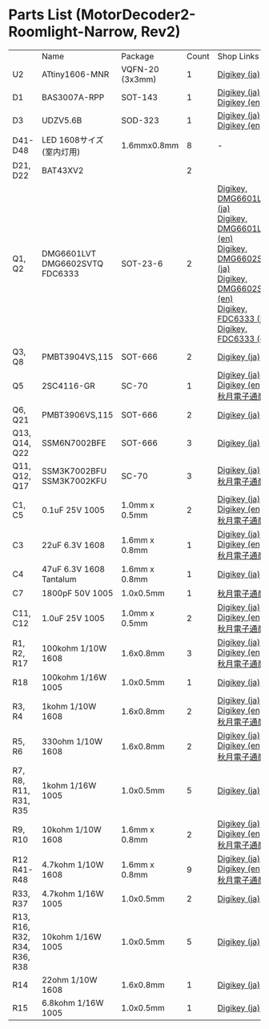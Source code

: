 # Parts List (MotorDecoder2-Roomlight-Narrow, Rev2)

<table>
  <th>
    <td>Name</td>
    <td>Package</td>
    <td>Count</td>
    <td>Shop Links</td>
  </th>
  <tr>
    <td>U2</td>
    <td>ATtiny1606-MNR</td>
    <td>VQFN-20 (3x3mm)</td>
    <td>1</td>
    <td><a href="https://www.digikey.jp/product-detail/ja/microchip-technology/ATTINY1606-MNR/150-ATTINY1606-MNRCT-ND/11476321">Digikey (ja)</a></td>
  </tr>
  <tr>
    <td>D1</td>
    <td>BAS3007A-RPP</td>
    <td>SOT-143</td>
    <td>1</td>
    <td><a href="https://www.digikey.jp/product-detail/ja/infineon-technologies/BAS3007ARPPE6327HTSA1/BAS3007ARPPE6327HTSA1CT-ND/2023144">Digikey (ja)</a><br />
    <a href="https://www.digikey.jp/product-detail/en/infineon-technologies/BAS3007ARPPE6327HTSA1/BAS3007ARPPE6327HTSA1CT-ND/2023144">Digikey (en)</a></td>
  </tr>
  <tr>
    <td>D3</td>
    <td>UDZV5.6B</td>
    <td>SOD-323</td>
    <td>1</td>
    <td><a href="https://www.digikey.jp/product-detail/ja/rohm-semiconductor/UDZVTE-175-1B/UDZVTE-175-1BCT-ND/4571455">Digikey (ja)</a><br />
    <a href="https://www.digikey.jp/product-detail/en/rohm-semiconductor/UDZVTE-175-1B/UDZVTE-175-1BCT-ND/4571455">Digikey (en)</a></td>
  </tr>
  <tr>
    <td>D41-D48</td>
    <td>LED 1608サイズ<br>(室内灯用)</td>
    <td>1.6mmx0.8mm</td>
    <td>8</td>
    <td>-</td>
  </tr>
  <tr>
    <td>D21, D22</td>
    <td>BAT43XV2</td>
    <td></td>
    <td>2</td>
    <td></td>
  </tr>
  <tr>
    <td>Q1, Q2</td>
    <td>DMG6601LVT<br>DMG6602SVTQ<br>FDC6333</td>
    <td>SOT-23-6</td>
    <td>2</td>
    <td><a href="https://www.digikey.jp/product-detail/ja/diodes-incorporated/DMG6601LVT-7/DMG6601LVT-7DICT-ND/3677910">Digikey, DMG6601LVT (ja)</a><br />
    <a href="https://www.digikey.jp/product-detail/en/diodes-incorporated/DMG6601LVT-7/DMG6601LVT-7DICT-ND/3677910">Digikey, DMG6601LVT (en)</a><br>
    <a href="https://www.digikey.jp/product-detail/ja/diodes-incorporated/DMG6602SVTQ-7/DMG6602SVTQ-7DICT-ND/5176059">Digikey, DMG6602SVTQ (ja)</a><br>
    <a href="https://www.digikey.jp/product-detail/en/diodes-incorporated/DMG6602SVTQ-7/DMG6602SVTQ-7DICT-ND/5176059">Digikey, DMG6602SVTQ (en)</a><br>
    <a href="https://www.digikey.jp/product-detail/ja/on-semiconductor/FDC6333C/FDC6333CCT-ND/965584">Digikey, FDC6333 (ja)</a><br>
    <a href="https://www.digikey.jp/product-detail/en/on-semiconductor/FDC6333C/FDC6333CCT-ND/965584">Digikey, FDC6333 (en)</a>
    </td>
  </tr>
  <tr>
    <td>Q3, Q8</td>
    <td>PMBT3904VS,115</td>
    <td>SOT-666</td>
    <td>2</td>
    <td><a href="https://www.digikey.jp/product-detail/ja/nexperia-usa-inc/PMBT3904VS,115/1727-5177-1-ND/2531775">Digikey (ja)</a></td>
  </tr>
  <tr>
    <td>Q5</td>
    <td>2SC4116-GR</td>
    <td>SC-70</td>
    <td>1</td>
    <td><a href="https://www.digikey.jp/product-detail/ja/toshiba-semiconductor-and-storage/2SC4116-GR-LF/2SC4116-GRLFCT-ND/3191333">Digikey (ja)</a><br />
    <a href="https://www.digikey.jp/product-detail/en/toshiba-semiconductor-and-storage/2SC4116-GR-LF/2SC4116-GRLFCT-ND/3191333">Digikey (en)</a><br />
    <a href="https://akizukidenshi.com/catalog/g/gI-02705/">秋月電子通商</a></td>
  </tr>
  <tr>
    <td>Q6, Q21</td>
    <td>PMBT3906VS,115</td>
    <td>SOT-666</td>
    <td>2</td>
    <td><a href="https://www.digikey.jp/product-detail/ja/nexperia-usa-inc/PMBT3906VS,115/1727-5179-1-ND/2531777">Digikey (ja)</a></td>
  </tr>
  <tr>
    <td>Q13, Q14, Q22</td>
    <td>SSM6N7002BFE</td>
    <td>SOT-666</td>
    <td>3</td>
    <td><a href="https://www.digikey.jp/product-detail/ja/toshiba-semiconductor-and-storage/SSM6N7002BFE,LM/SSM6N7002BFELMCT-ND/4880063">Digikey (ja)</a></td>
  </tr>
  <tr>
    <td>Q11, Q12, Q17</td>
    <td>SSM3K7002BFU<br>SSM3K7002KFU</td>
    <td>SC-70</td>
    <td>3</td>
    <td><a href="https://www.digikey.jp/product-detail/ja/toshiba-semiconductor-and-storage/SSM3K7002KFU-LF/SSM3K7002KFULFCT-ND/8543465">Digikey (ja)</a><br><a href="https://akizukidenshi.com/catalog/g/gI-08576/">秋月電子通商</a></td>
  </tr>
  <tr>
    <td>C1, C5</td>
	  <td>0.1uF 25V 1005</td>
	  <td>1.0mm x 0.5mm</td>
	  <td>2</td>
    <td><a href="https://www.digikey.jp/product-detail/ja/murata-electronics/GRM155R71H104KE14J/490-13342-1-ND/5973352">Digikey (ja)</a><br />
    <a href="https://www.digikey.jp/product-detail/en/murata-electronics/GRM155R71H104KE14J/490-13342-1-ND/5973352">Digikey (en)</a><br />
    <a href="https://akizukidenshi.com/catalog/g/gP-13377/">秋月電子通商</a></td>
  </tr>
  <tr>
    <td>C3</td>
    <td>22uF 6.3V 1608</td>
    <td>1.6mm x 0.8mm</td>
    <td>1</td>
    <td><a href="https://www.digikey.jp/product-detail/ja/murata-electronics/GRM188R60J226MEA0D/490-7611-1-ND/4280544">Digikey (ja)</a><br />
    <a href="https://www.digikey.jp/product-detail/en/murata-electronics/GRM188R60J226MEA0D/490-7611-1-ND/4280544">Digikey (en)</a><br />
    <a href="https://akizukidenshi.com/catalog/g/gP-08062/">秋月電子通商</a></td>
  </tr>
  <tr>
    <td>C4</td>
    <td>47uF 6.3V 1608 Tantalum</td>
    <td>1.6mm x 0.8mm</td>
    <td>1</td>
    <td><a href="https://www.digikey.jp/product-detail/ja/rohm-semiconductor/TCSOM0J476M8R-ZM1/511-11830-1-ND/10258991">Digikey (ja)</a></td>
  </tr>
  <tr>
    <td>C7</td>
    <td>1800pF 50V 1005</td>
    <td>1.0x0.5mm</td>
    <td>1</td>
    <td><a href="https://akizukidenshi.com/catalog/g/gP-15443/">秋月電子通商</a></td>
  </tr>
  <tr>
    <td>C11, C12</td>
	<td>1.0uF 25V 1005</td>
	<td>1.0mm x 0.5mm</td>
	<td>2</td>
    <td><a href="https://www.digikey.jp/product-detail/ja/murata-electronics/GRM155R71H104KE14J/490-13342-1-ND/5973352">Digikey (ja)</a><br />
    <a href="https://www.digikey.jp/product-detail/en/murata-electronics/GRM155R71H104KE14J/490-13342-1-ND/5973352">Digikey (en)</a><br />
    <a href="https://akizukidenshi.com/catalog/g/gP-13377/">秋月電子通商</a></td>
  </tr>
  <tr>
    <td>R1, R2, R17</td>
    <td>100kohm 1/10W 1608</td>
    <td>1.6x0.8mm</td>
    <td>3</td>
    <td><a href="https://www.digikey.jp/products/ja/resistors/chip-resistor-surface-mount/52?k=&pkeyword=&sv=0&pv2085=u100+kOhms&sf=1&FV=-8%7C52%2C16%7C39246&quantity=&ColumnSort=0&page=1&pageSize=25">Digikey (ja)</a><br />
    <a href="https://www.digikey.jp/products/en/resistors/chip-resistor-surface-mount/52?k=&pkeyword=&sv=0&pv2085=u100+kOhms&sf=1&FV=-8%7C52%2C16%7C39246&quantity=&ColumnSort=0&page=1&pageSize=25">Digikey (en)</a><br />
    <a href="https://akizukidenshi.com/catalog/g/gR-15321/">秋月電子通商</a></td>
  </tr>
  <tr>
    <td>R18</td>
    <td>100kohm 1/16W 1005</td>
    <td>1.0x0.5mm</td>
    <td>1</td>
    <td><a href="https://www.digikey.jp/product-detail/ja/bourns-inc/CR0402-FX-1003GLF/CR0402-FX-1003GLFCT-ND/3740841">Digikey (ja)</a></td>
  </tr>
  <tr>
    <td>R3, R4</td>
    <td>1kohm 1/10W 1608</td>
    <td>1.6x0.8mm</td>
    <td>2</td>
    <td><a href="https://www.digikey.jp/products/ja/resistors/chip-resistor-surface-mount/52?k=&pkeyword=&sv=0&pv2085=u1+kOhms&sf=1&FV=-8%7C52%2C16%7C39246&quantity=&ColumnSort=0&page=1&pageSize=25">Digikey (ja)</a><br />
    <a href="https://www.digikey.jp/products/en/resistors/chip-resistor-surface-mount/52?k=&pkeyword=&sv=0&pv2085=u1+kOhms&sf=1&FV=-8%7C52%2C16%7C39246&quantity=&ColumnSort=0&page=1&pageSize=25">Digikey (en)</a><br />
    <a href="https://akizukidenshi.com/catalog/g/gR-14122/">秋月電子通商</a></td>
  </tr>
  <tr>
    <td>R5, R6</td>
    <td>330ohm 1/10W 1608</td>
    <td>1.6x0.8mm</td>
    <td>2</td>
    <td><a href="https://www.digikey.jp/products/ja/resistors/chip-resistor-surface-mount/52?k=&pkeyword=&sv=0&pv2085=u330+Ohms&sf=1&FV=-8%7C52%2C16%7C39246&quantity=&ColumnSort=0&page=1&pageSize=25">Digikey (ja)</a><br />
    <a href="https://www.digikey.jp/products/en/resistors/chip-resistor-surface-mount/52?k=&pkeyword=&sv=0&pv2085=u330+Ohms&sf=1&FV=-8%7C52%2C16%7C39246&quantity=&ColumnSort=0&page=1&pageSize=25">Digikey (en)</a><br />
    <a href="https://akizukidenshi.com/catalog/g/gR-06331/">秋月電子通商</a></td>
  </tr>
  <tr>
    <td>R7, R8, R11, R31, R35</td>
    <td>1kohm 1/16W 1005</td>
    <td>1.0x0.5mm</td>
    <td>5</td>
    <td><a href="https://www.digikey.jp/products/ja/resistors/chip-resistor-surface-mount/52?k=&pkeyword=&sv=0&pv2085=u1+kOhms&sf=1&FV=-8%7C52%2C16%7C39246&quantity=&ColumnSort=0&page=1&pageSize=25">Digikey (ja)</a></td>
  </tr>
  <tr>
    <td>R9, R10</td>
    <td>10kohm 1/10W 1608</td>
    <td>1.6mm x 0.8mm</td>
    <td>2</td>
    <td><a href="https://www.digikey.jp/products/ja/resistors/chip-resistor-surface-mount/52?k=&pkeyword=&sv=0&pv2085=u10+kOhms&sf=1&FV=-8%7C52%2C16%7C39246&quantity=&ColumnSort=0&page=1&pageSize=25">Digikey (ja)</a><br />
    <a href="https://www.digikey.jp/products/en/resistors/chip-resistor-surface-mount/52?k=&pkeyword=&sv=0&pv2085=u10+kOhms&sf=1&FV=-8%7C52%2C16%7C39246&quantity=&ColumnSort=0&page=1&pageSize=25">Digikey (en)</a><br />
    <a href="https://akizukidenshi.com/catalog/g/gR-06103/">秋月電子通商</a></td>
  </tr>
  <tr>
    <td>R12<br>R41-R48</td>
    <td>4.7kohm 1/10W 1608</td>
    <td>1.6mm x 0.8mm</td>
    <td>9</td>
    <td><a href="https://www.digikey.jp/products/ja/resistors/chip-resistor-surface-mount/52?k=&pkeyword=&sv=0&pv2085=u4.7+kOhms&sf=1&FV=-8%7C52%2C16%7C39246&quantity=&ColumnSort=0&page=1&pageSize=25">Digikey (ja)</a><br />
    <a href="https://www.digikey.jp/products/en/resistors/chip-resistor-surface-mount/52?k=&pkeyword=&sv=0&pv2085=u4.7+kOhms&sf=1&FV=-8%7C52%2C16%7C39246&quantity=&ColumnSort=0&page=1&pageSize=25">Digikey (en)</a><br />
    <a href="https://akizukidenshi.com/catalog/g/gR-14121/">秋月電子通商</a></td>
  </tr>
  <tr>
    <td>R33, R37</td>
    <td>4.7kohm 1/16W 1005</td>
    <td>1.0x0.5mm</td>
    <td>2</td>
    <td><a href="https://www.digikey.jp/product-detail/ja/koa-speer-electronics-inc/RK73B1ETTP472J/2019-RK73B1ETTP472JCT-ND/9846006">Digikey (ja)</a></td>
  </tr>
  <tr>
    <td>R13, R16, R32, R34, R36, R38</td>
    <td>10kohm 1/16W 1005</td>
    <td>1.0x0.5mm</td>
    <td>5</td>
    <td><a href="https://www.digikey.jp/product-detail/ja/koa-speer-electronics-inc/RK73B1ETTP103J/2019-RK73B1ETTP103JCT-ND/9846004">Digikey (ja)</a></td>
  </tr>
  <tr>
    <td>R14</td>
    <td>22ohm 1/10W 1608</td>
    <td>1.6x0.8mm</td>
    <td>1</td>
    <td><a href="https://www.digikey.jp/product-detail/ja/koa-speer-electronics-inc/RK73B1JTTD220J/2019-RK73B1JTTD220JCT-ND/9846752">Digikey (ja)</a></td>
  </tr>
  <tr>
    <td>R15</td>
    <td>6.8kohm 1/16W 1005</td>
    <td>1.0x0.5mm</td>
    <td>1</td>
    <td><a href="https://www.digikey.jp/product-detail/ja/koa-speer-electronics-inc/RK73B1ETTP682J/2019-RK73B1ETTP682JCT-ND/9846058">Digikey (ja)</a></td>
  </tr>

</table>